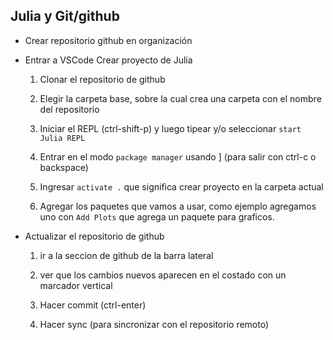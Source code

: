 ## Julia y Git/github

* Crear repositorio github en organización 

* Entrar a VSCode Crear proyecto de Julia

    1) Clonar el repositorio de github

    2) Elegir la carpeta base, sobre la cual crea una carpeta con el nombre del repositorio

    3) Iniciar el REPL (ctrl-shift-p) y luego tipear y/o seleccionar `start Julia REPL`

	4) Entrar en el modo `package manager` usando ] (para salir con ctrl-c o backspace)

	5) Ingresar `activate .` que significa crear proyecto en la carpeta actual

	6) Agregar los paquetes que vamos a usar, como ejemplo agregamos uno con `Add Plots` que agrega un paquete para graficos.

* Actualizar el repositorio de github

    1) ir a la seccion de github de la barra lateral

    2) ver que los cambios nuevos aparecen en el costado con un marcador vertical

    3) Hacer commit (ctrl-enter) 

    4) Hacer sync (para sincronizar con el repositorio remoto)


